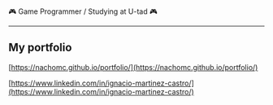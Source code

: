 :video_game: Game Programmer / Studying at U-tad :video_game:

------

My portfolio
------
[https://nachomc.github.io/portfolio/](https://nachomc.github.io/portfolio/)

[https://www.linkedin.com/in/ignacio-martinez-castro/](https://www.linkedin.com/in/ignacio-martinez-castro/)
